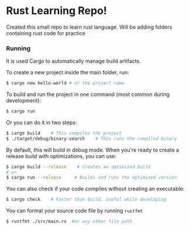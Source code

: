 # Rust Learning Repo!

Created this small repo to learn rust language.
Will be adding folders containing rust code for practice

### Running

It is used Cargo to automatically manage build artifacts.

To create a new project inside the main folder, run:

```bash
$ cargo new hello-world # or the project name
```

To build and run the project in one command (most common during development):

```bash
$ cargo run
```

Or you can do it in two steps:

```bash
$ cargo build    # This compiles the project
$ ./target/debug/binary-search    # This runs the compiled binary
```

By default, this will build in debug mode. When you're ready to create a release build with optimizations, you can use:

```bash
$ cargo build --release    # Creates an optimized build
# or
$ cargo run --release     # Builds and runs the optimized version
```

You can also check if your code compiles without creating an executable:

```bash
$ cargo check    # Faster than build, useful while developing
``` 

You can format your source code file by running `rustfmt` 

```bash
$ rustfmt ./src/main.rs  #or any other file path
```